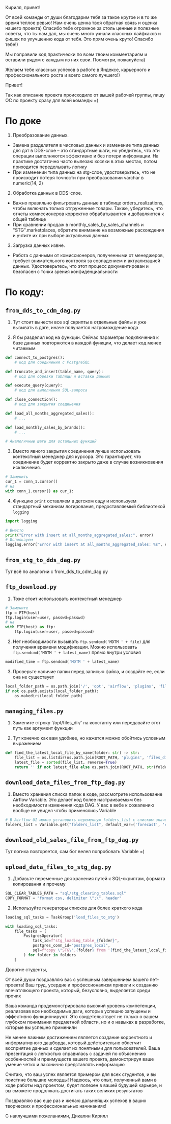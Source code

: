 Кирилл, привет!

От всей команды от души благодарим тебя за такое крутое и в то же время теплое ревью! Нам очень ценна твоя обратная связь и оценка нашего проекта) Спасибо тебе огромное за столь ценные и полезные советы, что ты нам дал, мы очень много узнали классных лайфхаков и фишек по улучшению кода от тебя. Это прям очень круто! Спасибо тебе!)

Мы поправили код практически по всем твоим комментариям и оставили рядом с каждым из них свои. Посмотри, пожалуйста) 

Желаем тебе классных успехов в работе в Яндексе, карьерного и профессионального роста и всего самого лучшего!)



Привет! 

Так как описание проекта происходило от вышей рабочей группы, пишу ОС по проекту сразу для всей команды =)

# По доке

1. Преобразование данных.

- Замена разделителя в числовых данных и изменение типа данных для дат в DDS-слое – это стандартные шаги, но убедитесь, что эти операции выполняются эффективно и без потери информации. На практике достаточно часто вылезаю косяки в этих местах, потом приходится переделывать логику
- При изменении типа данных на stg-слое, удостоверьтесь, что не происходит потеря точности при преобразовании varchar в numeric(14, 2)

2. Обработка данных в DDS-слое.
- Важно правильно фильтровать данные в таблице orders_realizations, чтобы включать только отгруженные товары. Также, убедитесь, что отчеты комиссионеров корректно обрабатываются и добавляются к общей таблице
- При сравнении продаж в monthly_sales_by_sales_channels и "STG".marketplaces, обратите внимание на возможные расхождения и учтите их при выборе актуальных данных

3. Загрузка данных извне.
- Работа с данными от комиссионеров, полученными от менеджеров, требует внимательного контроля за совпадением и актуализацией данных. Удостоверьтесь, что этот процесс документирован и безопасен с точки зрения конфиденциальности

# По коду:

## `from_dds_to_cdm_dag.py`

1. Тут стоит вынести все sql скрипты в отдельные файлы и уже вызывать в даге, иначе получается нагромождение кода

2. Я бы разделил код на функции. Сейчас параметры подключения к базе данных повторяются в каждой функции, что делает код менее читаемым

```py
def connect_to_postgres():
    # код для соединения с PostgreSQL

def truncate_and_insert(table_name, query):
    # код для обрезки таблицы и вставки данных

def execute_query(query):
    # код для выполнения SQL-запроса

def close_connection():
    # код для закрытия соединения

def load_all_months_aggregated_sales():
    # ...

def load_monthly_sales_by_brands():
    # ...

# Аналогичные шаги для остальных функций
```

3. Вместо явного закрытия соединения лучше использовать контекстный менеджер для курсора. Это гарантирует, что соединение будет корректно закрыто даже в случае возникновения исключения.

```py
# Заменить
cur_1 = conn_1.cursor()
# на
with conn_1.cursor() as cur_1:
```

4. Функцию `print` оставляем в детском саду и используем стандартный механизм логирования, предоставляемый библиотекой `logging`

```py
import logging

# Вместо
print("Error with insert at all_months_aggregated_sales:", error)
# Используем
logging.error("Error with insert at all_months_aggregated_sales: %s", error)
```

## `from_stg_to_dds_dag.py`

Тут всё по аналогии с from_dds_to_cdm_dag.py

## `ftp_download.py`

1. Тоже стоит использовать контекстный менеджер

```py
# Замените
ftp = FTP(host)
ftp.login(user=user, passwd=passwd)
# на
with FTP(host) as ftp:
    ftp.login(user=user, passwd=passwd)
```

2. Нет необходимости вызывать `ftp.sendcmd('MDTM ' + file)` для получения времени модификации. Можно использовать `ftp.sendcmd('MDTM ' + latest_name)` прямо внутри условия

```py
modified_time = ftp.sendcmd('MDTM ' + latest_name)
```

3. Проверьте наличие папки перед записью файла, и создайте ее, если она не существует

```py
local_folder_path = os.path.join('/', 'opt', 'airflow', 'plugins', 'files_dir', folder)
if not os.path.exists(local_folder_path):
    os.makedirs(local_folder_path)
```

## `managing_files.py`

1. Замените строку '/opt/files_dir/' на константу или передавайте этот путь как аргумент функции

2. Тут конечно как вам удобнее, но кажется можно обойтись условным выражением

```py
def find_the_latest_local_file_by_name(folder: str) -> str:
    file_list = os.listdir(os.path.join(ROOT_PATH, 'plugins', 'files_dir', folder))
    latest_file = sorted(file_list, reverse=True)
    return '' if not latest_file else os.path.join(ROOT_PATH, str(folder), str(latest_file[0]))
```

## `download_data_files_from_ftp_dag.py`

1. Вместо хранения списка папок в коде, рассмотрите использование Airflow Variable. Это делает код более настраиваемым без необходимости изменения кода DAG. У вас в вебе к сожалению вообще не увидел чтобы применялись Variable

```py
# В Airflow UI можно установить переменную folders_list с списком значений
folders_list = Variable.get("folders_list", default_var=('forecast', 'category', 'sales', 'marketplaces'))
```

## `download_old_sales_file_from_ftp_dag.py`

Тут логика повторяется, сам бог велел попробовать Variable =)

## `upload_data_files_to_stg_dag.py`

1. Добавьте переменные для хранения путей к SQL-скриптам, формата копирования и прочему

```py
SQL_CLEAR_TABLES_PATH = "sql/stg_clearing_tables.sql"
COPY_FORMAT = "format csv, delimiter \";\", header"
```

2. Используйте генераторы списков для более краткого кода

```py
loading_sql_tasks = TaskGroup('load_files_to_stg')

with loading_sql_tasks:
    file_tasks = [
        PostgresOperator(
            task_id=f"stg_loading_table_{folder}",
            postgres_conn_id="postgres_local",
            sql=f"copy \"STG\".{folder} from '{find_the_latest_local_file_by_name(folder)}' with ({COPY_FORMAT});"
        ) for folder in folders
    ]
```
Дорогие студенты,

От всей души поздравляю вас с успешным завершением вашего пет-проекта! Ваш труд, усердие и профессионализм привели к созданию впечатляющего проекта, который, безусловно, выделяется среди прочих

Ваша команда продемонстрировала высокий уровень компетенции, реализовав все необходимые даги, которые успешно запущены и эффективно функционируют. Это свидетельствует не только о вашем глубоком понимании предметной области, но и о навыках в разработке, которые вы успешно применили

Не менее важным достижением является создание корректного и информативного дашборда, который действительно облегчит восприятие данных и сделает их понятными для пользователей. Ваша презентация с легкостью справилась с задачей по объяснению особенностей и преимуществ вашего проекта, демонстрируя ваше умение четко и лаконично представлять информацию

Считаю, что ваш успех является примером для всех студентов, и вы поистине большие молодцы! Надеюсь, что опыт, полученный вами в ходе работы над проектом, будет полезен в вашей будущей карьере, и вы сможете продолжать достигать таких великих результатов

Поздравляю вас еще раз и желаю дальнейших успехов в ваших творческих и профессиональных начинаниях!

С наилучшими пожеланиями, Дикалин Кирилл
